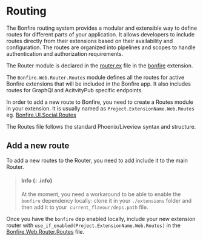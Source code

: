 <!--
SPDX-FileCopyrightText: 2025 Bonfire Networks <https://bonfirenetworks.org/contact/>

SPDX-License-Identifier: AGPL-3.0-only
SPDX-License-Identifier: CC0-1.0
-->

# Routing

The Bonfire routing system provides a modular and extensible way to define routes for different parts of your application. 
It allows developers to include routes directly from their extensions based on their availability and configuration. 
The routes are organized into pipelines and scopes to handle authentication and authorization requirements.

The Router module is declared in the [router.ex](https://github.com/bonfire-networks/bonfire/blob/main/lib/web/router.ex) file in the [bonfire](https://github.com/bonfire-networks/bonfire) extension.

The `Bonfire.Web.Router.Routes` module defines all the routes for active Bonfire extensions that will be included in the Bonfire app. It also includes routes for GraphQl and AcitvityPub specific endpoints.


In order to add a new route to Bonfire, you need to create a Routes module in your extension. It is usually named as `Project.ExtensionName.Web.Routes` eg. [Bonfire.UI.Social.Routes](https://github.com/bonfire-networks/bonfire_social/blob/main/lib/bonfire_social_web/routes.ex)

The Routes file follows the standard Phoenix/Liveview syntax and structure.

## Add a new route

To add a new routes to the Router, you need to add include it to the main Router. 

> #### Info {: .info}
>
> At the moment, you need a workaround to be able to enable the `bonfire` dependency locally: clone it in your `./extensions` folder and then add it to your` current_flavour/deps.path` file.

Once you have the `bonfire` dep enabled locally, include your new extension router with `use_if_enabled(Project.ExtensionName.Web.Routes)` in the [Bonfire.Web.Router.Routes](https://github.com/bonfire-networks/bonfire/blob/main/lib/web/router.ex) file.

